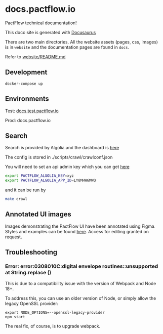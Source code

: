 # docs.pactflow.io

PactFlow technical documentation!

This doco site is generated with [Docusaurus](https://docusaurus.io/docs/)

There are two main directories. All the website assets (pages, css, images) is in `website` and the
documentation pages are found in `docs`.

Refer to [website/README.md](website/README.md)

## Development

`docker-compose up`

## Environments

Test: [docs.test.pactflow.io](https://docs.test.pactflow.io)

Prod: docs.pactflow.io


## Search

Search is provided by Algolia and the dashboard is [here](https://www.algolia.com/apps/LY8MHW6MWQ/dashboard)

The config is stored in ./scripts/crawl/crawlconf.json

You will need to set an api admin key which you can get [here](https://www.algolia.com/account/api-keys/all?applicationId=LY8MHW6MWQ)

```bash
export PACTFLOW_ALGOLIA_KEY=xyz
export PACTFLOW_ALGOLIA_APP_ID=LY8MHW6MWQ
```

and it can be run by 

```bash
make crawl
```

## Annotated UI images

Images demonstrating the PactFlow UI have been annotated using Figma. Styles and examples can be found [here](https://www.figma.com/file/h2mJNirJdlS9NZmPpxXlA6/PactFlow-Doc-image-annotations?node-id=0%3A1).
Access for editing granted on request.

## Troubleshooting

### Error: error:0308010C:digital envelope routines::unsupported at String.replace (<anonymous>)

This is due to a compatibility issue with the version of Webpack and Node 18+. 

To address this, you can use an older version of Node, or simply allow the legacy OpenSSL provider:

```
export NODE_OPTIONS=--openssl-legacy-provider
npm start
```

The real fix, of course, is to upgrade webpack.